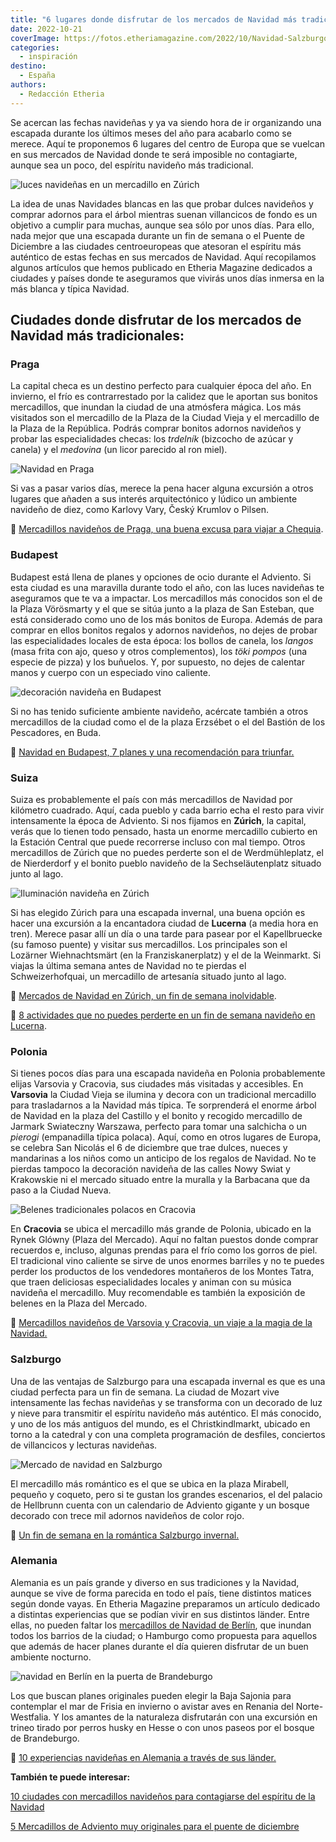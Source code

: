 ```yaml
---
title: "6 lugares donde disfrutar de los mercados de Navidad más tradicionales"
date: 2022-10-21
coverImage: https://fotos.etheriamagazine.com/2022/10/Navidad-Salzburgo-mercadillo-navidad-catedral.jpg
categories: 
  - inspiración
destino: 
  - España
authors: 
  - Redacción Etheria
---
```


Se acercan las fechas navideñas y ya va siendo hora de ir organizando una escapada 
durante los últimos meses del año para acabarlo como se merece. Aquí te proponemos 6 
lugares del centro de Europa que se vuelcan en sus mercados de Navidad donde te será 
imposible no contagiarte, aunque sea un poco, del espíritu navideño más tradicional. 

![luces navideñas en un mercadillo en Zúrich](https://fotos.etheriamagazine.com/2022/10/Navidad-Zurich-mercado-Estacion-Central.jpg "Puesto del mercado de Navidad de la Estación Central de Zúrich. © SG")

La idea de unas Navidades blancas en las que probar dulces navideños y comprar adornos 
para el árbol mientras suenan villancicos de fondo es un objetivo a cumplir para muchas, 
aunque sea sólo por unos días. Para ello, nada mejor que una escapada durante un fin de 
semana o el Puente de Diciembre a las ciudades centroeuropeas que atesoran el espíritu 
más auténtico de estas fechas en sus mercados de Navidad. Aquí recopilamos algunos 
artículos que hemos publicado en Etheria Magazine dedicados a ciudades y países donde te 
aseguramos que vivirás unos días inmersa en la más blanca y típica Navidad. 

## Ciudades donde disfrutar de los mercados de Navidad más tradicionales:

### Praga

La capital checa es un destino perfecto para cualquier época del año. En invierno, el 
frío es contrarrestado por la calidez que le aportan sus bonitos mercadillos, que 
inundan la ciudad de una atmósfera mágica. Los más visitados son el mercadillo de la 
Plaza de la Ciudad Vieja y el mercadillo de la Plaza de la República. Podrás comprar 
bonitos adornos navideños y probar las especialidades checas: los _trdelník_ (bizcocho 
de azúcar y canela) y el _medovina_ (un licor parecido al ron miel). 

![Navidad en Praga](https://fotos.etheriamagazine.com/2022/10/Navidad-mercadillos-Praga.jpg "Mercadillo navideño de la Plaza de la Ciudad Vieja, en Praga. © Libor Svácek")

Si vas a pasar varios días, merece la pena hacer alguna excursión a otros lugares que 
añaden a sus interés arquitectónico y lúdico un ambiente navideño de diez, como Karlovy 
Vary, Český Krumlov o Pilsen. 

📌 [Mercadillos navideños de Praga, una buena excusa para viajar a 
Chequia](https://etheriamagazine.com/2021/11/10/mercadillos-navidenos-de-praga/). 

### Budapest

Budapest está llena de planes y opciones de ocio durante el Adviento. Si esta ciudad es 
una maravilla durante todo el año, con las luces navideñas te aseguramos que te va a 
impactar. Los mercadillos más conocidos son el de la Plaza Vörösmarty y el que se sitúa 
junto a la plaza de San Esteban, que está considerado como uno de los más bonitos de 
Europa. Además de para comprar en ellos bonitos regalos y adornos navideños, no dejes de 
probar las especialidades locales de esta época: los bollos de canela, los _langos_ 
(masa frita con ajo, queso y otros complementos), los _töki pompos_ (una especie de 
pizza) y los buñuelos. Y, por supuesto, no dejes de calentar manos y cuerpo con un 
especiado vino caliente. 

![decoración navideña en Budapest](https://fotos.etheriamagazine.com/2022/10/Navidad-mercadillo-basilica-san-esteban.jpg "Mercadillo de la Basílica de San Esteban, en Budapest. © Pepa García")

Si no has tenido suficiente ambiente navideño, acércate también a otros mercadillos de 
la ciudad como el de la plaza Erzsébet o el del Bastión de los Pescadores, en Buda. 

📌 [Navidad en Budapest, 7 planes y una recomendación para 
triunfar.](https://etheriamagazine.com/2021/12/13/mercadillos-de-navidad-en-budapest/) 

### Suiza

Suiza es probablemente el país con más mercadillos de Navidad por kilómetro cuadrado. 
Aquí, cada pueblo y cada barrio echa el resto para vivir intensamente la época de 
Adviento. Si nos fijamos en **Zúrich**, la capital, verás que lo tienen todo pensado, 
hasta un enorme mercadillo cubierto en la Estación Central que puede recorrerse incluso 
con mal tiempo. Otros mercadillos de Zúrich que no puedes perderte son el de 
Werdmühleplatz, el de Nierderdorf y el bonito pueblo navideño de la Sechseläutenplatz 
situado junto al lago. 

![Iluminación navideña en Zúrich](https://fotos.etheriamagazine.com/2022/10/Navidad-Zurich-Bahnhofstrasse-navidad.jpg "La Bahnhofstrasse, una de las calles principales de Zúrich, en Navidad. ©Switzerland Tourism/Ivo Scholz")

Si has elegido Zúrich para una escapada invernal, una buena opción es hacer una 
excursión a la encantadora ciudad de **Lucerna** (a media hora en tren). Merece pasar 
allí un día o una tarde para pasear por el Kapellbruecke (su famoso puente) y visitar 
sus mercadillos. Los principales son el Lozärner Wiehnachtsmärt (en la 
Franziskanerplatz) y el de la Weinmarkt. Si viajas la última semana antes de Navidad no 
te pierdas el Schweizerhofquai, un mercadillo de artesanía situado junto al lago. 

📌 [Mercados de Navidad en Zúrich, un fin de semana 
inolvidable](https://etheriamagazine.com/2018/10/12/mercados-de-navidad-en-zurich/). 

📌 [8 actividades que no puedes perderte en un fin de semana navideño en 
Lucerna](https://etheriamagazine.com/2019/12/04/fin-de-semana-lucerna-mercadillos-navidad/). 

### Polonia

Si tienes pocos días para una escapada navideña en Polonia probablemente elijas Varsovia 
y Cracovia, sus ciudades más visitadas y accesibles. En **Varsovia** la Ciudad Vieja se 
ilumina y decora con un tradicional mercadillo para trasladarnos a la Navidad más 
típica. Te sorprenderá el enorme árbol de Navidad en la plaza del Castillo y el bonito y 
recogido mercadillo de Jarmark Swiateczny Warszawa, perfecto para tomar una salchicha o 
un _pierogi_ (empanadilla típica polaca). Aquí, como en otros lugares de Europa, se 
celebra San Nicolás el 6 de diciembre que trae dulces, nueces y mandarinas a los niños 
como un anticipo de los regalos de Navidad. No te pierdas tampoco la decoración navideña 
de las calles Nowy Swiat y Krakowskie ni el mercado situado entre la muralla y la 
Barbacana que da paso a la Ciudad Nueva. 

![Belenes tradicionales polacos en Cracovia](https://fotos.etheriamagazine.com/2022/10/Navidad-belenes-cracovia.jpg "Concurso de belenes de Cracovia. © Manena Munar.")

En **Cracovia** se ubica el mercadillo más grande de Polonia, ubicado en la Rynek Glówny 
(Plaza del Mercado). Aquí no faltan puestos donde comprar recuerdos e, incluso, algunas 
prendas para el frío como los gorros de piel. El tradicional vino caliente se sirve de 
unos enormes barriles y no te puedes perder los productos de los vendedores montañeros 
de los Montes Tatra, que traen deliciosas especialidades locales y animan con su música 
navideña el mercadillo. Muy recomendable es también la exposición de belenes en la Plaza 
del Mercado. 

📌 [Mercadillos navideños de Varsovia y Cracovia, un viaje a la magia de la 
Navidad.](https://etheriamagazine.com/2019/10/30/mercadillos-navidad-varsovia-cracovia-polonia/) 

### Salzburgo

Una de las ventajas de Salzburgo para una escapada invernal es que es una ciudad 
perfecta para un fin de semana. La ciudad de Mozart vive intensamente las fechas 
navideñas y se transforma con un decorado de luz y nieve para transmitir el espíritu 
navideño más auténtico. El más conocido, y uno de los más antiguos del mundo, es el 
Christkindlmarkt, ubicado en torno a la catedral y con una completa programación de 
desfiles, conciertos de villancicos y lecturas navideñas. 

![Mercado de navidad en Salzburgo](https://fotos.etheriamagazine.com/2022/10/Navidad-Salzburgo-mercadillo-navidad-catedral.jpg "Mercadillo Christkindlmarkt junto a la catedral. © Österreich Werbung/ Bryan Reinhart")

El mercadillo más romántico es el que se ubica en la plaza Mirabell, pequeño y coqueto, 
pero si te gustan los grandes escenarios, el del palacio de Hellbrunn cuenta con un 
calendario de Adviento gigante y un bosque decorado con trece mil adornos navideños de 
color rojo. 

📌 [Un fin de semana en la romántica Salzburgo 
invernal.](https://etheriamagazine.com/2019/12/02/48-horas-en-salzburgo-invernal-mercadillos-navidenos-escapada-romantica/) 

### Alemania

Alemania es un país grande y diverso en sus tradiciones y la Navidad, aunque se vive de 
forma parecida en todo el país, tiene distintos matices según donde vayas. En Etheria 
Magazine preparamos un artículo dedicado a distintas experiencias que se podían vivir en 
sus distintos länder. Entre ellas, no pueden faltar los [mercadillos de Navidad de 
Berlín](https://www.visitberlin.de/es/mercados-de-navidad-berlin), que inundan todos los 
barrios de la ciudad; o Hamburgo como propuesta para aquellos que además de hacer planes 
durante el día quieren disfrutar de un buen ambiente nocturno. 

![navidad en Berlín en la puerta de Brandeburgo](https://fotos.etheriamagazine.com/2022/10/Navidad-Berlin.jpg "La Puerta de Brandeburgo en Navidad. © GNTB/Getty Images/Golero")

Los que buscan planes originales pueden elegir la Baja Sajonia para contemplar el mar de 
Frisia en invierno o avistar aves en Renania del Norte-Westfalia. Y los amantes de la 
naturaleza disfrutarán con una excursión en trineo tirado por perros husky en Hesse o 
con unos paseos por el bosque de Brandeburgo. 

📌 [10 experiencias navideñas en Alemania a través de sus 
länder.](https://etheriamagazine.com/2020/12/10/experiencias-navidenas-alemania/) 

**También te puede interesar:** 

[10 ciudades con mercadillos navideños para contagiarse del espíritu de la 
Navidad](https://etheriamagazine.com/2021/10/14/10-ciudades-con-mercadillos-para-contagiarse-del-espiritu-navideno/) 

[5 Mercadillos de Adviento muy originales para el puente de 
diciembre](https://etheriamagazine.com/2019/11/20/5-mercadillos-de-adviento-originales-para-el-puente-de-diciembre/)
